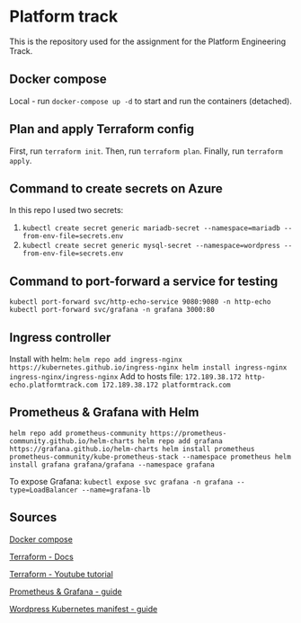 # Platform track
This is the repository used for the assignment for the Platform Engineering Track.

## Docker compose
Local - run `docker-compose up -d` to start and run the containers (detached).

## Plan and apply Terraform config
First, run `terraform init`.
Then, run `terraform plan`.
Finally, run `terraform apply`.

## Command to create secrets on Azure
In this repo I used two secrets:
1. `kubectl create secret generic mariadb-secret --namespace=mariadb --from-env-file=secrets.env`
2. `kubectl create secret generic mysql-secret --namespace=wordpress --from-env-file=secrets.env`

## Command to port-forward a service for testing
`kubectl port-forward svc/http-echo-service 9080:9080 -n http-echo`
`kubectl port-forward svc/grafana -n grafana 3000:80`

## Ingress controller
Install with helm: `helm repo add ingress-nginx https://kubernetes.github.io/ingress-nginx
helm install ingress-nginx ingress-nginx/ingress-nginx`
Add to hosts file: `172.189.38.172 http-echo.platformtrack.com
172.189.38.172 platformtrack.com`

## Prometheus & Grafana with Helm
`helm repo add prometheus-community https://prometheus-community.github.io/helm-charts
helm repo add grafana https://grafana.github.io/helm-charts
helm install prometheus prometheus-community/kube-prometheus-stack --namespace prometheus
helm install grafana grafana/grafana --namespace grafana`

To expose Grafana:
`kubectl expose svc grafana -n grafana --type=LoadBalancer --name=grafana-lb`

## Sources
[Docker compose](https://docs.docker.com/compose/gettingstarted/)

[Terraform - Docs](https://registry.terraform.io/providers/hashicorp/azurerm/latest/docs/resources/kubernetes_cluster)

[Terraform - Youtube tutorial](https://www.youtube.com/watch?v=wPD_zdkfRw8)

[Prometheus & Grafana - guide](https://signoz.io/guides/how-to-install-prometheus-and-grafana-on-docker/)

[Wordpress Kubernetes manifest - guide](https://engr-syedusmanahmad.medium.com/wordpress-on-kubernetes-cluster-step-by-step-guide-749cb53e27c7)